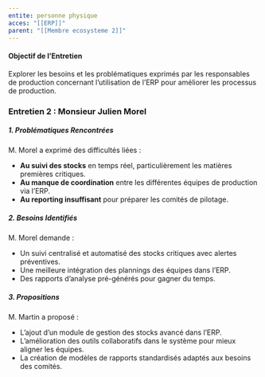 ```yaml
---
entite: personne physique
acces: "[[ERP]]"
parent: "[[Membre ecosysteme 2]]"
---
```

#### Objectif de l’Entretien

Explorer les besoins et les problématiques exprimés par les responsables de production concernant l’utilisation de l’ERP pour améliorer les processus de production.

### Entretien 2 : Monsieur Julien Morel

##### 1. **Problématiques Rencontrées**

M. Morel a exprimé des difficultés liées :

- **Au suivi des stocks** en temps réel, particulièrement les matières premières critiques.
- **Au manque de coordination** entre les différentes équipes de production via l’ERP.
- **Au reporting insuffisant** pour préparer les comités de pilotage.

##### 2. **Besoins Identifiés**

M. Morel demande :

- Un suivi centralisé et automatisé des stocks critiques avec alertes préventives.
- Une meilleure intégration des plannings des équipes dans l’ERP.
- Des rapports d’analyse pré-générés pour gagner du temps.

##### 3. **Propositions**

M. Martin a proposé :

- L’ajout d’un module de gestion des stocks avancé dans l’ERP.
- L’amélioration des outils collaboratifs dans le système pour mieux aligner les équipes.
- La création de modèles de rapports standardisés adaptés aux besoins des comités.
